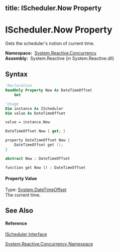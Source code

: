 title: IScheduler.Now Property
---
# IScheduler.Now Property

Gets the scheduler's notion of current time.

**Namespace:**  [System.Reactive.Concurrency](System.Reactive.Concurrency/System.Reactive.Concurrency)  
**Assembly:**  System.Reactive (in System.Reactive.dll)

## Syntax

```vb
'Declaration
ReadOnly Property Now As DateTimeOffset
    Get
```

```vb
'Usage
Dim instance As IScheduler
Dim value As DateTimeOffset

value = instance.Now
```

```csharp
DateTimeOffset Now { get; }
```

```c++
property DateTimeOffset Now {
    DateTimeOffset get ();
}
```

```fsharp
abstract Now : DateTimeOffset
```

```jscript
function get Now () : DateTimeOffset
```

#### Property Value

Type: [System.DateTimeOffset](https://msdn.microsoft.com/en-us/library/Bb341783)  
The current time.

## See Also

#### Reference

[IScheduler Interface](IScheduler/IScheduler)

[System.Reactive.Concurrency Namespace](System.Reactive.Concurrency/System.Reactive.Concurrency)





